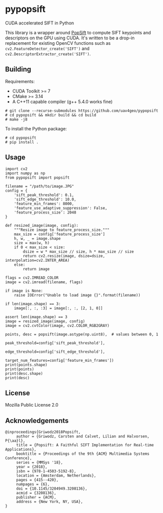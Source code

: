 # pypopsift
CUDA accelerated SIFT in Python

This library is a wrapper around [PopSift](https://github.com/alicevision/popsift) to compute SIFT keypoints and descriptors on the GPU using CUDA. It's written to be a drop-in replacement for existing OpenCV functions such as `cv2.FeatureDetector_create('SIFT')` and ` cv2.DescriptorExtractor_create('SIFT')`.

## Building

Requirements:
 * CUDA Toolkit >= 7
 * CMake >= 3.14
 * A C++11 capable compiler (g++ 5.4.0 works fine)

```
# git clone --recurse-submodules https://github.com/uav4geo/pypopsift
# cd pypopsift && mkdir build && cd build
# make -j8
```

To install the Python package:

```
# cd pypopsift
# pip install .
```

## Usage

```
import cv2
import numpy as np
from pypopsift import popsift

filename = "/path/to/image.JPG"
config = {
    'sift_peak_threshold': 0.1,
    'sift_edge_threshold': 10.0,
    'feature_min_frames': 8000,
    'feature_use_adaptive_suppression': False,
    'feature_process_size': 2048
}

def resized_image(image, config):
    """Resize image to feature_process_size."""
    max_size = config['feature_process_size']
    h, w, _ = image.shape
    size = max(w, h)
    if 0 < max_size < size:
        dsize = w * max_size // size, h * max_size // size
        return cv2.resize(image, dsize=dsize, interpolation=cv2.INTER_AREA)
    else:
        return image

flags = cv2.IMREAD_COLOR
image = cv2.imread(filename, flags)

if image is None:
    raise IOError("Unable to load image {}".format(filename))

if len(image.shape) == 3:
    image[:, :, :3] = image[:, :, [2, 1, 0]]

assert len(image.shape) == 3
image = resized_image(image, config)
image = cv2.cvtColor(image, cv2.COLOR_RGB2GRAY)

points, desc = popsift(image.astype(np.uint8),  # values between 0, 1
                            peak_threshold=config['sift_peak_threshold'],
                            edge_threshold=config['sift_edge_threshold'],
                            target_num_features=config['feature_min_frames'])
print(points.shape)
print(points)
print(desc.shape)
print(desc)
```

## License

Mozilla Public License 2.0

## Acknowledgements

```
@inproceedings{Griwodz2018Popsift,
	 author = {Griwodz, Carsten and Calvet, Lilian and Halvorsen, P{\aa}l},
	 title = {Popsift: A Faithful SIFT Implementation for Real-time Applications},
	 booktitle = {Proceedings of the 9th {ACM} Multimedia Systems Conference},
	 series = {MMSys '18},
	 year = {2018},
	 isbn = {978-1-4503-5192-8},
	 location = {Amsterdam, Netherlands},
	 pages = {415--420},
	 numpages = {6},
	 doi = {10.1145/3204949.3208136},
	 acmid = {3208136},
	 publisher = {ACM},
	 address = {New York, NY, USA},
}
```
